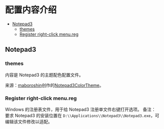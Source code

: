 # 配置内容介绍

- [Notepad3](#notepad3)
  - [themes](#themes)
  - [Register right-click menu.reg](#register-right-click-menureg)

## Notepad3

### themes

内容是 Notepad3 的主题配色配置文件。

来源：[maboroshin](https://github.com/maboroshin)创作的[Notepad3ColorTheme](https://github.com/maboroshin/Notepad3ColorTheme)。

### Register right-click menu.reg

Windows 的注册表文件，用于给 Notepad3 注册单文件右键打开选项。
备注：要求 Notepad3 的安装位置在 `D:\\Applications\\Notepad3\\Notepad3.exe`，可编辑该文件修改以适配。
